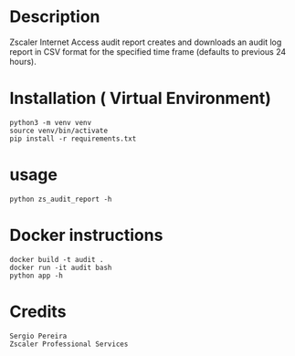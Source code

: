 # Description

Zscaler Internet Access audit report creates and downloads an audit log report in CSV format for the specified time frame (defaults to previous 24 hours).

# Installation ( Virtual Environment)
```
python3 -m venv venv 
source venv/bin/activate
pip install -r requirements.txt
```

# usage
```
python zs_audit_report -h
```
# Docker instructions
```
docker build -t audit .  
docker run -it audit bash
python app -h
```
# Credits
```
Sergio Pereira 
Zscaler Professional Services
```
